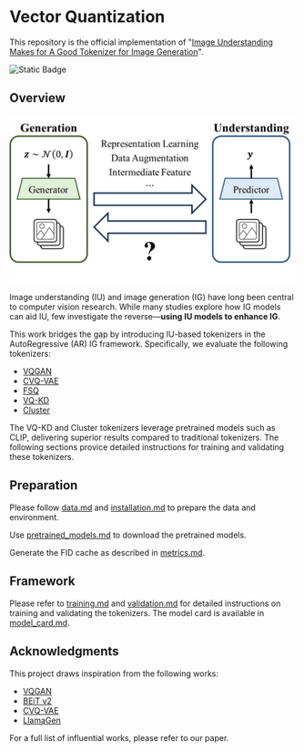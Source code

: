 # Vector Quantization

This repository is the official implementation of "[Image Understanding Makes for A Good Tokenizer for Image Generation](https://arxiv.org/abs/2411.04406)".

![Static Badge](https://img.shields.io/badge/NeurIPS-2024-purple)

<!-- TODO: complete lint -->

## Overview

![Overview](docs/assets/fig1.jpg)

Image understanding (IU) and image generation (IG) have long been central to computer vision research. While many studies explore how IG models can aid IU, few investigate the reverse—**using IU models to enhance IG**.

This work bridges the gap by introducing IU-based tokenizers in the AutoRegressive (AR) IG framework. Specifically, we evaluate the following tokenizers:

- [VQGAN](configs/vqgan/README.md)
- [CVQ-VAE](configs/cvq_vae/README.md)
- [FSQ](configs/fsq/README.md)
- [VQ-KD](configs/vqkd/README.md)
- [Cluster](configs/cluster/README.md)

The VQ-KD and Cluster tokenizers leverage pretrained models such as CLIP, delivering superior results compared to traditional tokenizers. The following sections provice detailed instructions for training and validating these tokenizers.

## Preparation

Please follow [data.md](docs/data.md) and [installation.md](docs/installation.md) to prepare the data and environment.

Use [pretrained_models.md](docs/pretrained_models.md) to download the pretrained models.

Generate the FID cache as described in [metrics.md](docs/metrics.md#cache).

## Framework

Please refer to [training.md](docs/training.md) and [validation.md](docs/validation.md) for detailed instructions on training and validating the tokenizers. The model card is available in [model_card.md](docs/model_card.md).

## Acknowledgments

This project draws inspiration from the following works:

- [VQGAN](https://github.com/CompVis/taming-transformers)
- [BEiT v2](https://github.com/microsoft/unilm/tree/master/beit2)
- [CVQ-VAE](https://github.com/lyndonzheng/CVQ-VAE)
- [LlamaGen](https://github.com/FoundationVision/LlamaGen)

For a full list of influential works, please refer to our paper.
